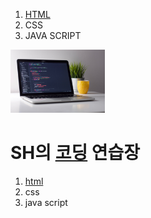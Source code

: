 <!doctype html>
<html>
<head>
<title> coding practice </title>
<meta charset="utf-8">
</head>
<body>
<ol>
 <li><a href="https://www.w3.org/TR/html5/"target="_blank" title="html5 specification">HTML</a></li>
 <li>CSS</li>
 <li>JAVA SCRIPT</li>
</ol>
<a href="https://unsplash.com" title="Free image site"><img src="coding.jpg"width=30%></a>
<h1>SH의 <strong><u>코딩</U> 연습장</strong></h1>
<ol>
   <li><a href="HTML.html">html</a></li>
   <li>css</li>
   <li>java script</li>
</ol>
</body>
</html>
